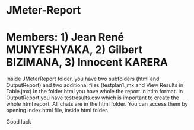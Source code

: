 # JMeter-Report
# Members: 1) Jean René MUNYESHYAKA, 2) Gilbert BIZIMANA, 3) Innocent KARERA

Inside JMeterReport folder, you have two subfolders (html and OutputReport) and two additional files (testplan1.jmx and View Results in Table.jmx)
In the folder html you have whole the report in htlm format.
In OutputReport you have testresults.csv which is important to create the whole html report.
All chats are in the html folder. You can access them by opening index.html file, inside html folder.

Good luck
